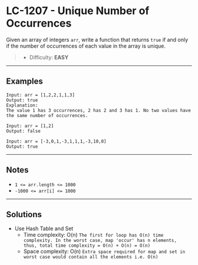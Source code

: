 # LC-1207 - Unique Number of Occurrences

Given an array of integers `arr`, write a function that returns `true` if and only if the number of occurrences of each value in the array is unique.

> * Difficulty: **EASY**

---
## Examples

```
Input: arr = [1,2,2,1,1,3]
Output: true
Explanation:
The value 1 has 3 occurrences, 2 has 2 and 3 has 1. No two values have the same number of occurrences.
```

```
Input: arr = [1,2]
Output: false
```

```
Input: arr = [-3,0,1,-3,1,1,1,-3,10,0]
Output: true
```

---
## Notes

* `1 <= arr.length <= 1000`
* `-1000 <= arr[i] <= 1000`

---
## Solutions

* Use Hash Table and Set
    * Time complexity: O(n)
        `The first for loop has O(n) time complexity. In the worst case, map 'occur' has n elements, thus, total time complexity = O(n) + O(n) = O(n)`
    * Space complexity: O(n)
        `Extra space required for map and set in worst case would contain all the elements i.e. O(n)`
